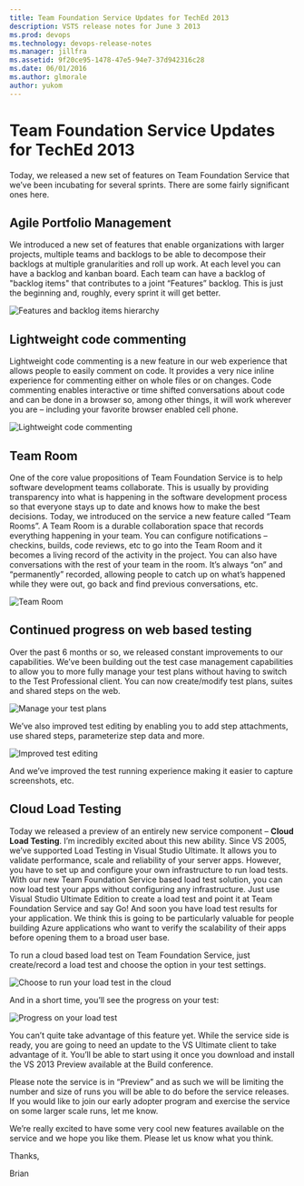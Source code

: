 ```yaml
---
title: Team Foundation Service Updates for TechEd 2013
description: VSTS release notes for June 3 2013
ms.prod: devops
ms.technology: devops-release-notes
ms.manager: jillfra
ms.assetid: 9f20ce95-1478-47e5-94e7-37d942316c28
ms.date: 06/01/2016
ms.author: glmorale
author: yukom
---
```


# Team Foundation Service Updates for TechEd 2013

Today, we released a new set of features on Team Foundation Service that we’ve been incubating for several sprints. There are some fairly significant ones here.

## Agile Portfolio Management

We introduced a new set of features that enable organizations with larger projects, multiple teams and backlogs to be able to decompose their backlogs at multiple granularities and roll up work. At each level you can have a backlog and kanban board. Each team can have a backlog of "backlog items" that contributes to a joint “Features” backlog. This is just the beginning and, roughly, every sprint it will get better.

![Features and backlog items hierarchy](media/6_03_01.png)

## Lightweight code commenting

Lightweight code commenting is a new feature in our web experience that allows people to easily comment on code. It provides a very nice inline experience for commenting either on whole files or on changes. Code commenting enables interactive or time shifted conversations about code and can be done in a browser so, among other things, it will work wherever you are – including your favorite browser enabled cell phone.

![Lightweight code commenting](media/6_03_02.png)

## Team Room

One of the core value propositions of Team Foundation Service is to help software development teams collaborate. This is usually by providing transparency into what is happening in the software development process so that everyone stays up to date and knows how to make the best decisions. Today, we introduced on the service a new feature called “Team Rooms”.  A Team Room is a durable collaboration space that records everything happening in your team. You can configure notifications – checkins, builds, code reviews, etc to go into the Team Room and it becomes a living record of the activity in the project. You can also have conversations with the rest of your team in the room. It’s always “on” and “permanently” recorded, allowing people to catch up on what’s happened while they were out, go back and find previous conversations, etc.

![Team Room](media/6_03_03.png)

## Continued progress on web based testing

Over the past 6 months or so, we released constant improvements to our capabilities. We’ve been building out the test case management capabilities to allow you to more fully manage your test plans without having to switch to the Test Professional client. You can now create/modify test plans, suites and shared steps on the web.

![Manage your test plans](media/6_03_04.png)

We’ve also improved test editing by enabling you to add step attachments, use shared steps, parameterize step data and more.

![Improved test editing](media/6_03_05.png)

And we’ve improved the test running experience making it easier to capture screenshots, etc.

## Cloud Load Testing

Today we released a preview of an entirely new service component – **Cloud Load Testing**. I’m incredibly excited about this new ability.  Since VS 2005, we’ve supported Load Testing in Visual Studio Ultimate.  It allows you to validate performance, scale and reliability of your server apps. However, you have to set up and configure your own infrastructure to run load tests. With our new Team Foundation Service based load test solution, you can now load test your apps without configuring any infrastructure. Just use Visual Studio Ultimate Edition to create a load test and point it at Team Foundation Service and say Go!  And soon you have load test results for your application. We think this is going to be particularly valuable for people building Azure applications who want to verify the scalability of their apps before opening them to a broad user base.

To run a cloud based load test on Team Foundation Service, just create/record a load test and choose the option in your test settings.

![Choose to run your load test in the cloud](media/6_03_06.png)

And in a short time, you’ll see the progress on your test:

![Progress on your load test](media/6_03_07.png)

You can’t quite take advantage of this feature yet. While the service side is ready, you are going to need an update to the VS Ultimate client to take advantage of it. You’ll be able to start using it once you download and install the VS 2013 Preview available at the Build conference.

Please note the service is in “Preview” and as such we will be limiting the number and size of runs you will be able to do before the service releases. If you would like to join our early adopter program and exercise the service on some larger scale runs, let me know.

We’re really excited to have some very cool new features available on the service and we hope you like them. Please let us know what you think.

Thanks,

Brian

